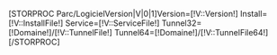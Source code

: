 [STORPROC Parc/LogicielVersion|V|0|1]Version=[!V::Version!]
Install=[!V::InstallFile!]
Service=[!V::ServiceFile!]
Tunnel32=[!Domaine!]/[!V::TunnelFile!]
Tunnel64=[!Domaine!]/[!V::TunnelFile64!]
[/STORPROC]